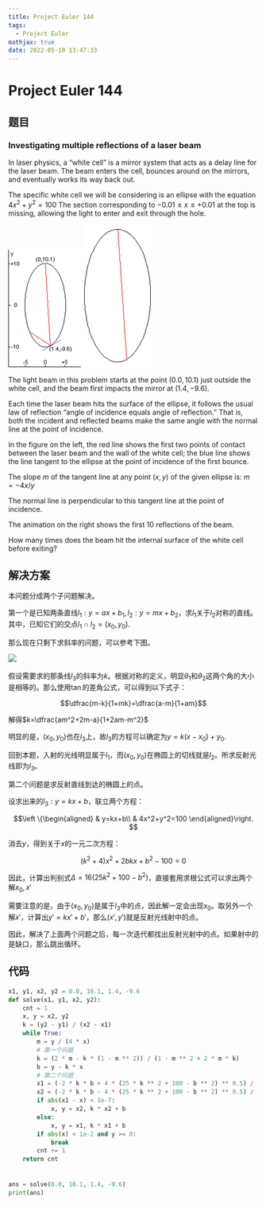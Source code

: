 ```yaml
---
title: Project Euler 144
tags:
  - Project Euler
mathjax: true
date: 2022-05-10 13:47:33
---
```


<escape><!-- more --></escape>

# Project Euler 144

## 题目

### Investigating multiple reflections of a laser beam

In laser physics, a “white cell” is a mirror system that acts as a delay line for the laser beam. The beam enters the cell, bounces around on the mirrors, and eventually works its way back out.

The specific white cell we will be considering is an ellipse with the equation $4x^2 + y^2 = 100$
The section corresponding to $-0.01 \leq x \leq +0.01$ at the top is missing, allowing the light to enter and exit through the hole.

![](../images/p144_1.png) ![](../images/p144_2.gif)

The light beam in this problem starts at the point $(0.0,10.1)$ just outside the white cell, and the beam first impacts the mirror at $(1.4,-9.6)$.

Each time the laser beam hits the surface of the ellipse, it follows the usual law of reflection “angle of incidence equals angle of reflection.” That is, both the incident and reflected beams make the same angle with the normal line at the point of incidence.

In the figure on the left, the red line shows the first two points of contact between the laser beam and the wall of the white cell; the blue line shows the line tangent to the ellipse at the point of incidence of the first bounce.

The slope $m$ of the tangent line at any point $(x,y)$ of the given ellipse is: $m = -4x/y$

The normal line is perpendicular to this tangent line at the point of incidence.

The animation on the right shows the first $10$ reflections of the beam.

How many times does the beam hit the internal surface of the white cell before exiting?

## 解决方案

本问题分成两个子问题解决。

第一个是已知两条直线$l_1:y=ax+b_1,l_2:y=mx+b_2$，求$l_1$关于$l_2$对称的直线。其中，已知它们的交点$l_1\cap l_2=(x_0,y_0)$.

那么现在只剩下求斜率的问题，可以参考下图。

![](../images/p144-3.png)

假设需要求的那条线$l_3$的斜率为$k$。根据对称的定义，明显$\theta_1$和$\theta_2$这两个角的大小是相等的。那么使用$\tan$的差角公式，可以得到以下式子：

$$\dfrac{m-k}{1+mk}=\dfrac{a-m}{1+am}$$

解得$k=\dfrac{am^2+2m-a}{1+2am-m^2}$

明显的是，$(x_0,y_0)$也在$l_3$上，故$l_3$的方程可以确定为$y=k(x-x_0)+y_0$.

回到本题，入射的光线明显属于$l_1$，而$(x_0,y_0)$在椭圆上的切线就是$l_2$。所求反射光线即为$l_3$。

第二个问题是求反射直线到达的椭圆上的点。

设求出来的$l_3:y=kx+b$，联立两个方程：

$$\left \{\begin{aligned}
  & y=kx+b\\
  & 4x^2+y^2=100
\end{aligned}\right.
$$

消去$y$，得到关于$x$的一元二次方程：

$$(k^2+4)x^2+2bkx+b^2-100=0$$

因此，计算出判别式$\Delta=16(25k^2+100-b^2)$，直接套用求根公式可以求出两个解$x_0,x'$

需要注意的是，由于$(x_0,y_0)$是属于$l_3$中的点，因此解一定会出现$x_0$。取另外一个解$x'$，计算出$y'=kx'+b'$，那么$(x',y')$就是反射光线射中的点。

因此，解决了上面两个问题之后，每一次迭代都找出反射光射中的点。如果射中的是缺口，那么跳出循环。

## 代码

```py
x1, y1, x2, y2 = 0.0, 10.1, 1.4, -9.6
def solve(x1, y1, x2, y2):
    cnt = 1
    x, y = x2, y2
    k = (y2 - y1) / (x2 - x1)
    while True:
        m = y / (4 * x)
        # 第一个问题
        k = (2 * m - k * (1 - m ** 2)) / (1 - m ** 2 + 2 * m * k)
        b = y - k * x
        # 第二个问题
        x1 = (-2 * k * b + 4 * (25 * k ** 2 + 100 - b ** 2) ** 0.5) / (2 * (4 + k ** 2))
        x2 = (-2 * k * b - 4 * (25 * k ** 2 + 100 - b ** 2) ** 0.5) / (2 * (4 + k ** 2))
        if abs(x1 - x) < 1e-7:
            x, y = x2, k * x2 + b
        else:
            x, y = x1, k * x1 + b
        if abs(x) < 1e-2 and y >= 0:
            break
        cnt += 1
    return cnt


ans = solve(0.0, 10.1, 1.4, -9.6)
print(ans)

```
